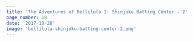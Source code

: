 ```yaml
---
title: 'The Adventures of Bellilula I: Shinjuku Batting Center - 2'
page_number: 18
date: '2017-10-28'
image: 'bellilula-shinjuku-batting-center-2.png'
---
```

